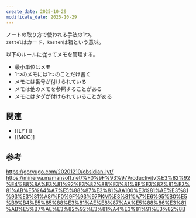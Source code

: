 ```yaml
---
create_date: 2025-10-29
modificate_date: 2025-10-29
---
```

ノートの取り方で使われる手法の1つ。  
`zettel`はカード、`kasten`は箱という意味。

以下のルールに従ってメモを管理する。

* 最小単位はメモ
* 1つのメモには1つのことだけ書く
* メモには番号が付けられている
* メモは他のメモを参照することがある
* メモにはタグが付けられていることがある

## 関連
* [[LYT]]
* [[MOC]]

## 参考
<https://goryugo.com/20201210/obsidian-lyt/>  
<https://minerva.mamansoft.net/%F0%9F%93%97Productivity%E3%82%92%E4%B8%8A%E3%81%92%E3%82%8B%E3%81%9F%E3%82%81%E3%81%AB%E5%A4%A7%E5%88%87%E3%81%AA100%E3%81%AE%E3%81%93%E3%81%A8/%F0%9F%93%97PKM%E3%81%A7%E6%95%B0%E5%B9%B4%E5%85%88%E3%81%AE%E8%87%AA%E5%88%86%E3%81%AB%E5%B7%AE%E3%82%92%E3%81%A4%E3%81%91%E3%82%8B>
